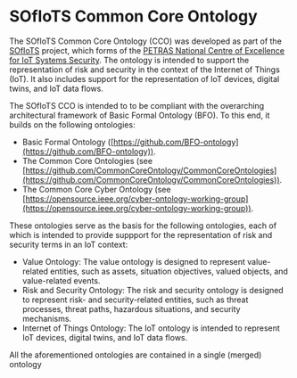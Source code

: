 # SOfIoTS Common Core Ontology
The SOfIoTS Common Core Ontology (CCO) was developed as part of the [SOfIoTS](https://petras-iot.org/project/secure-ontologies-for-iot-systems-sofiots/) project, which forms of the [PETRAS National Centre of Excellence for IoT Systems Security](https://petras-iot.org/). The ontology is intended to support the representation of risk and security in the context of the Internet of Things (IoT). It also includes support for the representation of IoT devices, digital twins, and IoT data flows. 

The SOfIoTS CCO is intended to to be compliant with the overarching architectural framework of Basic Formal Ontology (BFO). To this end, it builds on the following ontologies:

* Basic Formal Ontology ([https://github.com/BFO-ontology](https://github.com/BFO-ontology)).
* The Common Core Ontologies (see [https://github.com/CommonCoreOntology/CommonCoreOntologies](https://github.com/CommonCoreOntology/CommonCoreOntologies)).
* The Common Core Cyber Ontology (see [https://opensource.ieee.org/cyber-ontology-working-group](https://opensource.ieee.org/cyber-ontology-working-group)).

These ontologies serve as the basis for the following ontologies, each of which is intended to provide suppport for the representation of risk and security terms in an IoT context:

* Value Ontology: The value ontology is designed to represent value-related entities, such as assets, situation objectives, valued objects, and value-related events.
* Risk and Security Ontology: The risk and security ontology is designed to represent risk- and security-related entities, such as threat processes, threat paths, hazardous situations, and security mechanisms.
* Internet of Things Ontology: The IoT ontology is intended to represent IoT devices, digital twins, and IoT data flows.

All the aforementioned ontologies are contained in a single (merged) ontology
